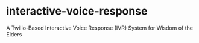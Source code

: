 # interactive-voice-response
A Twilio-Based Interactive Voice Response (IVR) System for Wisdom of the Elders

